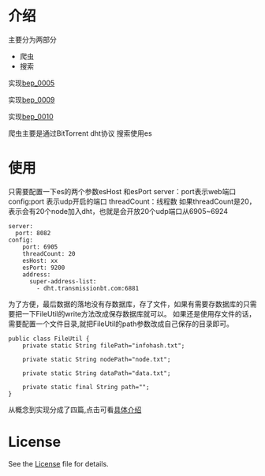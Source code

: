 # 介绍
主要分为两部分
- 爬虫
- 搜索

实现[bep_0005](http://www.bittorrent.org/beps/bep_0005.html)

实现[bep_0009](http://www.bittorrent.org/beps/bep_0009.html)

实现[bep_0010](http://www.bittorrent.org/beps/bep_0010.html)

爬虫主要是通过BitTorrent dht协议
搜索使用es
# 使用

只需要配置一下es的两个参数esHost 和esPort
server：port表示web端口
config:port 表示udp开启的端口
threadCount：线程数
如果threadCount是20，表示会有20个node加入dht，也就是会开放20个udp端口从6905~6924
```
server:
  port: 8082
config:
    port: 6905
    threadCount: 20
    esHost: xx
    esPort: 9200
    address:
      super-address-list:
        - dht.transmissionbt.com:6881
```

为了方便，最后数据的落地没有存数据库，存了文件，如果有需要存数据库的只需要把一下FileUtil的write方法改成保存数据库就可以。
如果还是使用存文件的话，需要配置一个文件目录,就把FileUtil的path参数改成自己保存的目录即可。
```
public class FileUtil {
    private static String filePath="infohash.txt";

    private static String nodePath="node.txt";

    private static String dataPath="data.txt";

    private static final String path="";
}
```
从概念到实现分成了四篇,点击可看[具体介绍](https://www.cnblogs.com/mistletoe9527/p/10734762.html)
# License
See the [License](https://github.com/mistletoe9527/dht-spider/blob/master/LICENSE) file for details.
